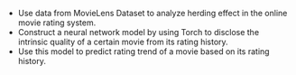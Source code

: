 * Use data from MovieLens Dataset to analyze herding effect in the online movie rating system.
* Construct a neural network model by using Torch to disclose the intrinsic quality of a certain movie from its rating history.
* Use this model to predict rating trend of a movie based on its rating history.
